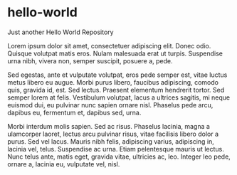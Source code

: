 # hello-world
Just another Hello World Repository

Lorem ipsum dolor sit amet, consectetuer adipiscing elit. Donec odio. Quisque volutpat matis eros. Nulam malesuada erat ut turpis. Suspendise urna nibh, vivera non, semper suscipit, posuere a, pede.

Sed egestas, ante et vulputate volutpat, eros pede semper est, vitae luctus metus libero eu augue. Morbi purus libero, faucibus adipiscing, comodo quis, gravida id, est. Sed lectus. Praesent elementum hendrerit tortor. Sed semper lorem at felis. Vestibulum volutpat, lacus a ultrices sagitis, mi neque euismod dui, eu pulvinar nunc sapien ornare nisl. Phaselus pede arcu, dapibus eu, fermentum et, dapibus sed, urna.

Morbi interdum molis sapien. Sed ac risus. Phaselus lacinia, magna a ulamcorper laoret, lectus arcu pulvinar risus, vitae facilisis libero dolor a purus. Sed vel lacus. Mauris nibh felis, adipiscing varius, adipiscing in, lacinia vel, telus. Suspendise ac urna. Etiam pelentesque mauris ut lectus. Nunc telus ante, matis eget, gravida vitae, ultricies ac, leo. Integer leo pede, ornare a, lacinia eu, vulputate vel, nisl.

